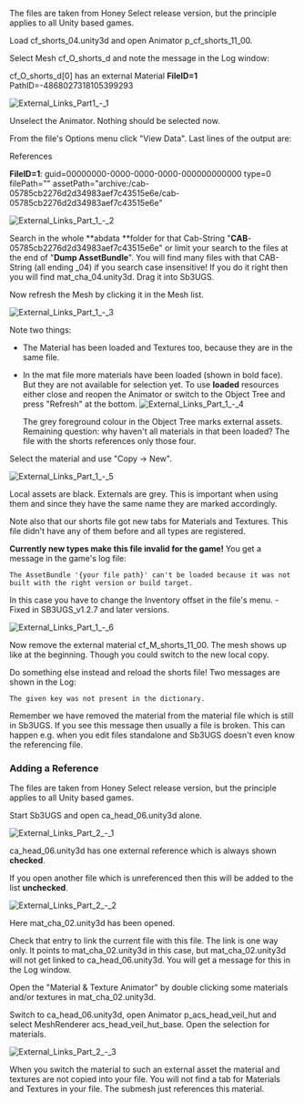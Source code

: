 The files are taken from Honey Select release version, but the principle applies to all Unity based games.


Load cf_shorts_04.unity3d and open Animator p_cf_shorts_11_00.

Select Mesh cf_O_shorts_d and note the message in the Log window:

cf_O_shorts_d[0] has an external Material **FileID=1** PathID=-4868027318105399293

![External_Links_Part1_-_1](https://user-images.githubusercontent.com/104311725/167845444-9e71caa1-43bd-43df-bb3a-2de67ab8d07a.png)

Unselect the Animator. Nothing should be selected now.

From the file's Options menu click "View Data". Last lines of the output are:

References

**FileID=1**: guid=00000000-0000-0000-0000-000000000000 type=0 filePath="" assetPath="archive:/cab-05785cb2276d2d34983aef7c43515e6e/cab-05785cb2276d2d34983aef7c43515e6e"

![External_Links_Part_1_-_2](https://user-images.githubusercontent.com/104311725/167845586-ef8f2dec-8d2a-4d97-b37f-7b6411b82cd2.png)

Search in the whole **abdata **folder for that Cab-String "**CAB**-05785cb2276d2d34983aef7c43515e6e" or limit your search to the files at the end of "**Dump AssetBundle**".
You will find many files with that CAB-String (all ending _04) if you search case insensitive!
If you do it right then you will find mat_cha_04.unity3d. Drag it into Sb3UGS.


Now refresh the Mesh by clicking it in the Mesh list.

![External_Links_Part_1_-_3](https://user-images.githubusercontent.com/104311725/167846105-834967ca-a295-4a1d-b65f-04a839e91e84.png)

Note two things:

* The Material has been loaded and Textures too, because they are in the same file.
* In the mat file more materials have been loaded (shown in bold face). But they are not available for selection yet. To use **loaded** resources either close and reopen the Animator or switch to the Object Tree and press "Refresh" at the bottom.
    ![External_Links_Part_1_-_4](https://user-images.githubusercontent.com/104311725/167846368-05b12898-7ad8-4a52-8d27-7bda134afd2a.png)

     The grey foreground colour in the Object Tree marks external assets. Remaining question: why haven't all materials in that been loaded? The file with the shorts references only those four.

Select the material and use "Copy -> New".

![External_Links_Part_1_-_5](https://user-images.githubusercontent.com/104311725/167846682-8ddf0d99-fbe6-4aee-a829-659b3adcc8de.png)

Local assets are black. Externals are grey. This is important when using them and since they have the same name they are marked accordingly.

Note also that our shorts file got new tabs for Materials and Textures. This file didn't have any of them before and all types are registered.

**Currently new types make this file invalid for the game!** You get a message in the game's log file:

`The AssetBundle '{your file path}' can't be loaded because it was not built with the right version or build target.`

In this case you have to change the Inventory offset in the file's menu. - Fixed in SB3UGS_v1.2.7 and later versions.

![External_Links_Part_1_-_6](https://user-images.githubusercontent.com/104311725/167846898-57122b35-cf84-49d8-b75a-8470b201a4ae.png)

Now remove the external material cf_M_shorts_11_00. The mesh shows up like at the beginning. Though you could switch to the new local copy.

Do something else instead and reload the shorts file! Two messages are shown in the Log: 

`The given key was not present in the dictionary.`

Remember we have removed the material from the material file which is still in Sb3UGS. If you see this message then usually a file is broken. This can happen e.g. when you edit files standalone and Sb3UGS doesn't even know the referencing file.

### Adding a Reference
The files are taken from Honey Select release version, but the principle applies to all Unity based games.

Start Sb3UGS and open ca_head_06.unity3d alone.

![External_Links_Part_2_-_1](https://user-images.githubusercontent.com/104311725/167848044-bd3cb1f1-c4c6-4be8-b40b-1a753c4a4320.png)

ca_head_06.unity3d has one external reference which is always shown **checked**.

If you open another file which is unreferenced then this will be added to the list **unchecked**.

![External_Links_Part_2_-_2](https://user-images.githubusercontent.com/104311725/167848161-fc02e148-0286-4df0-b059-a94062854f23.png)

Here mat_cha_02.unity3d has been opened.

Check that entry to link the current file with this file. The link is one way only. It points to mat_cha_02.unity3d in this case, but mat_cha_02.unity3d will not get linked to ca_head_06.unity3d. You will get a message for this in the Log window.

Open the "Material & Texture Animator" by double clicking some materials and/or textures in mat_cha_02.unity3d.

Switch to ca_head_06.unity3d, open Animator p_acs_head_veil_hut and select MeshRenderer acs_head_veil_hut_base. Open the selection for materials.

![External_Links_Part_2_-_3](https://user-images.githubusercontent.com/104311725/167848244-9ddc711a-556d-466f-a157-522484a66145.png)

When you switch the material to such an external asset the material and textures are not copied into your file. You will not find a tab for Materials and Textures in your file. The submesh just references this material.